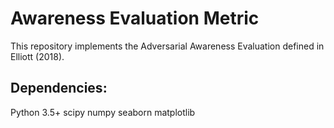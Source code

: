 # Awareness Evaluation Metric

This repository implements the Adversarial Awareness Evaluation defined in Elliott (2018). 

## Dependencies:

Python 3.5+
scipy
numpy
seaborn
matplotlib
